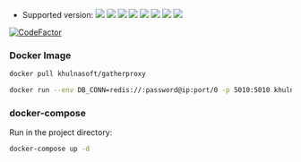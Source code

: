* Supported version: [![](https://img.shields.io/badge/Python-2.7-green.svg)](https://docs.python.org/2.7/)
[![](https://img.shields.io/badge/Python-3.5-blue.svg)](https://docs.python.org/3.5/)
[![](https://img.shields.io/badge/Python-3.6-blue.svg)](https://docs.python.org/3.6/)
[![](https://img.shields.io/badge/Python-3.7-blue.svg)](https://docs.python.org/3.7/)
[![](https://img.shields.io/badge/Python-3.8-blue.svg)](https://docs.python.org/3.8/)
[![](https://img.shields.io/badge/Python-3.9-blue.svg)](https://docs.python.org/3.9/)
[![](https://img.shields.io/badge/Python-3.10-blue.svg)](https://docs.python.org/3.10/)
[![](https://img.shields.io/badge/Python-3.11-blue.svg)](https://docs.python.org/3.11/)

[![CodeFactor](https://www.codefactor.io/repository/github/khulnasoft-lab/gatherproxy/badge)](https://www.codefactor.io/repository/github/khulnasoft-lab/gatherproxy)

### Docker Image

```bash
docker pull khulnasoft/gatherproxy

docker run --env DB_CONN=redis://:password@ip:port/0 -p 5010:5010 khulnasoft/gatherproxy:latest
```
### docker-compose

Run in the project directory: 
``` bash
docker-compose up -d
```
